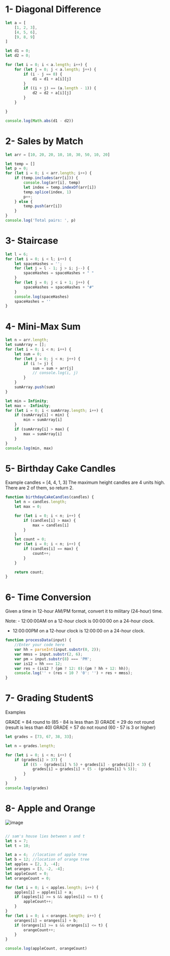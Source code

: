 # 1- Diagonal Difference

```js
let a = [
    [1, 2, 3],
    [4, 5, 6],
    [9, 8, 9]
]

let d1 = 0;
let d2 = 0;

for (let i = 0; i < a.length; i++) {
    for (let j = 0; j < a.length; j++) {
        if (i - j == 0) {
            d1 = d1 + a[i][j]
        }
        if ((i + j) == (a.length - 1)) {
            d2 = d2 + a[i][j]
        }
    }

}

console.log(Math.abs(d1 - d2))

```

# 2- Sales by Match

```js
let arr = [10, 20, 20, 10, 10, 30, 50, 10, 20]

let temp = []
let p = 0;
for (let i = 0; i < arr.length; i++) {
    if (temp.includes(arr[i])) {
        console.log(arr[i], temp)
        let index = temp.indexOf(arr[i])
        temp.splice(index, 1)
        p++;
    } else {
        temp.push(arr[i])
    }
}
console.log('Total pairs: ', p)
```

# 3- Staircase

```js
let l = 6;
for (let i = 0; i < l; i++) {
    let spaceHashes = '';
    for (let j = l - 1; j > i; j--) {
        spaceHashes = spaceHashes + " "
    }
    for (let j = 0; j < i + 1; j++) {
        spaceHashes = spaceHashes + "#"
    }
    console.log(spaceHashes)
    spaceHashes = ''
}
```

# 4- Mini-Max Sum
```js
let n = arr.length;
let sumArray = [];
for (let i = 0; i < n; i++) {
    let sum = 0;
    for (let j = 0; j < n; j++) {
        if (i != j) {
            sum = sum + arr[j]
            // console.log(i, j)
        }
    }
    sumArray.push(sum)
}

let min = Infinity;
let max = -Infinity;
for (let i = 0; i < sumArray.length; i++) {
    if (sumArray[i] < min) {
        min = sumArray[i]
    }
    if (sumArray[i] > max) {
        max = sumArray[i]
    }
}
console.log(min, max)
```
# 5- Birthday Cake Candles
Example
candles = [4, 4, 1, 3]
The maximum height candles are 4 units high. There are 2 of them, so return 2.
```js
function birthdayCakeCandles(candles) {
    let n = candles.length;
    let max = 0;

    for (let i = 0; i < n; i++) {
        if (candles[i] > max) {
            max = candles[i]
        }
    }
    let count = 0;
    for (let i = 0; i < n; i++) {
        if (candles[i] == max) {
            count++;
        }
    }

    return count;
}
```

# 6- Time Conversion
Given a time in 12-hour AM/PM format, convert it to military (24-hour) time.

Note: - 12:00:00AM on a 12-hour clock is 00:00:00 on a 24-hour clock.
- 12:00:00PM on a 12-hour clock is 12:00:00 on a 24-hour clock.
```js
function processData(input) {
    //Enter your code here
    var hh = parseInt(input.substr(0, 2));
    var mmss = input.substr(2, 6);
    var pm = input.substr(8) === 'PM';
    var is12 = hh === 12;
    var res = (is12 ? (pm ? 12: 0):(pm ? hh + 12: hh));
    console.log('' + (res < 10 ? '0': '') + res + mmss);
} 

```
# 7- Grading StudentS

Examples

GRADE = 84 round to (85 - 84 is less than 3)
GRADE = 29 do not round (result is less than 40)
GRADE = 57 do not round (60 - 57 is 3 or higher)
 
```js
let grades = [73, 67, 38, 33];

let n = grades.length;

for (let i = 0; i < n; i++) {
    if (grades[i] > 37) {
        if ((5 - (grades[i] % 5) + grades[i] - grades[i]) < 3) {
            grades[i] = grades[i] + (5 - (grades[i] % 5));
        }
    }
}
console.log(grades)
```

# 8- Apple and Orange

![image](https://user-images.githubusercontent.com/46484008/114458081-2fbc5b00-9bf8-11eb-989c-d4c6ab93de17.png)

```js

// sam's house lies between s and t
let s = 7;
let t = 10;

let a = 4;  //location of apple tree
let b = 12; //location of orange tree
let apples = [2, 3, -4];
let oranges = [3, -2, -4];
let appleCount = 0;
let orangeCount = 0;

for (let i = 0; i < apples.length; i++) {
    apples[i] = apples[i] + a;
    if (apples[i] >= s && apples[i] <= t) {
        appleCount++;
    }
}
for (let i = 0; i < oranges.length; i++) {
    oranges[i] = oranges[i] + b;
    if (oranges[i] >= s && oranges[i] <= t) {
        orangeCount++;
    }
}

console.log(appleCount, orangeCount)

```

